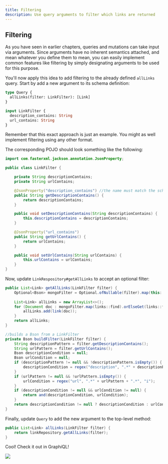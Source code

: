 ```yaml
---
title: Filtering
description: Use query arguments to filter which links are returned
---
```


## Filtering

As you have seen in earlier chapters, queries and mutations can take input via arguments. Since arguments have no inherent semantics attached, and mean whatever you define them to mean, you can easily implement common features like filtering by simply designating arguments to be used for this purpose.

You'll now apply this idea to add filtering to the already defined `allLinks` query. Start by add a new argument to its schema definition:

```graphql
type Query {
  allLinks(filter: LinkFilter): [Link]
}

input LinkFilter {
  description_contains: String
  url_contains: String
}
```

Remember that this exact approach is just an example. You might as well implement filtering using any other format.

The corresponding POJO should look something like the following:

```java
import com.fasterxml.jackson.annotation.JsonProperty;

public class LinkFilter {

    private String descriptionContains;
    private String urlContains;

    @JsonProperty("description_contains") //the name must match the schema
    public String getDescriptionContains() {
        return descriptionContains;
    }

    public void setDescriptionContains(String descriptionContains) {
        this.descriptionContains = descriptionContains;
    }

    @JsonProperty("url_contains")
    public String getUrlContains() {
        return urlContains;
    }

    public void setUrlContains(String urlContains) {
        this.urlContains = urlContains;
    }
}
```

Now, update `LinkRespository#getAllLinks` to accept an optional filter:

```java
public List<Link> getAllLinks(LinkFilter filter) {
    Optional<Bson> mongoFilter = Optional.ofNullable(filter).map(this::buildFilter);
    
    List<Link> allLinks = new ArrayList<>();
    for (Document doc : mongoFilter.map(links::find).orElseGet(links::find)) {
        allLinks.add(link(doc));
    }
    return allLinks;
}

//builds a Bson from a LinkFilter
private Bson buildFilter(LinkFilter filter) {
    String descriptionPattern = filter.getDescriptionContains();
    String urlPattern = filter.getUrlContains();
    Bson descriptionCondition = null;
    Bson urlCondition = null;
    if (descriptionPattern != null && !descriptionPattern.isEmpty()) {
        descriptionCondition = regex("description", ".*" + descriptionPattern + ".*", "i");
    }
    if (urlPattern != null && !urlPattern.isEmpty()) {
        urlCondition = regex("url", ".*" + urlPattern + ".*", "i");
    }
    if (descriptionCondition != null && urlCondition != null) {
        return and(descriptionCondition, urlCondition);
    }
    return descriptionCondition != null ? descriptionCondition : urlCondition;
}
```

Finally, update `Query` to add the new argument to the top-level method:

```java
public List<Link> allLinks(LinkFilter filter) {
    return linkRepository.getAllLinks(filter);
}
```

Cool! Check it out in Graph*i*QL!

![](http://i.imgur.com/tL8owju.png)
